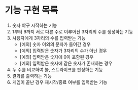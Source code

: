 # 기능 구현 목록
1. 숫자 야구 시작하는 기능
2. 1부터 9까지 서로 다른 수로 이루어진 3자리의 수를 생성하는 기능
3. 사용자에게 3자리의 수를 입력받는 기능
   * [예외] 숫자 이외의 문자가 들어간 경우
   * [예외] 입력받은 숫자가 3자리의 수가 아닌 경우
   * [예외] 입력받은 숫자에 0이 포함된 경우
   * [예외] 입력받은 숫자에 같은 숫자가 존재하는 경우
4. 두 수를 비교하여 볼, 스트라이크를 판정하는 기능
5. 결과를 출력하는 기능
6. 게임이 끝난 경우 재시작/종료 여부를 입력받는 기능